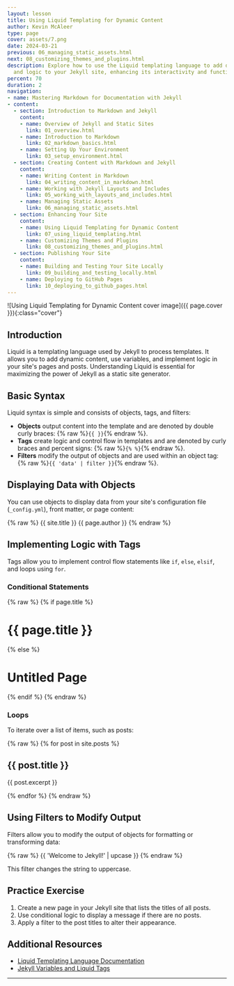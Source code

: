 ```yaml
---
layout: lesson
title: Using Liquid Templating for Dynamic Content
author: Kevin McAleer
type: page
cover: assets/7.png
date: 2024-03-21
previous: 06_managing_static_assets.html
next: 08_customizing_themes_and_plugins.html
description: Explore how to use the Liquid templating language to add dynamic content
  and logic to your Jekyll site, enhancing its interactivity and functionality.
percent: 70
duration: 2
navigation:
- name: Mastering Markdown for Documentation with Jekyll
- content:
  - section: Introduction to Markdown and Jekyll
    content:
    - name: Overview of Jekyll and Static Sites
      link: 01_overview.html
    - name: Introduction to Markdown
      link: 02_markdown_basics.html
    - name: Setting Up Your Environment
      link: 03_setup_environment.html
  - section: Creating Content with Markdown and Jekyll
    content:
    - name: Writing Content in Markdown
      link: 04_writing_content_in_markdown.html
    - name: Working with Jekyll Layouts and Includes
      link: 05_working_with_layouts_and_includes.html
    - name: Managing Static Assets
      link: 06_managing_static_assets.html
  - section: Enhancing Your Site
    content:
    - name: Using Liquid Templating for Dynamic Content
      link: 07_using_liquid_templating.html
    - name: Customizing Themes and Plugins
      link: 08_customizing_themes_and_plugins.html
  - section: Publishing Your Site
    content:
    - name: Building and Testing Your Site Locally
      link: 09_building_and_testing_locally.html
    - name: Deploying to GitHub Pages
      link: 10_deploying_to_github_pages.html
---
```



![Using Liquid Templating for Dynamic Content cover image]({{ page.cover }}){:class="cover"}

## Introduction

Liquid is a templating language used by Jekyll to process templates. It allows you to add dynamic content, use variables, and implement logic in your site's pages and posts. Understanding Liquid is essential for maximizing the power of Jekyll as a static site generator.

## Basic Syntax

Liquid syntax is simple and consists of objects, tags, and filters:

- **Objects** output content into the template and are denoted by double curly braces: {% raw %}`{{ }}`{% endraw %}.
- **Tags** create logic and control flow in templates and are denoted by curly braces and percent signs: {% raw %}`{% %}`{% endraw %}.
- **Filters** modify the output of objects and are used within an object tag: {% raw %}`{{ 'data' | filter }}`{% endraw %}.

## Displaying Data with Objects

You can use objects to display data from your site's configuration file (`_config.yml`), front matter, or page content:

{% raw %}
{{ site.title }}
{{ page.author }}
{% endraw %}

## Implementing Logic with Tags

Tags allow you to implement control flow statements like `if`, `else`, `elsif`, and loops using `for`.

### Conditional Statements

{% raw %}
{% if page.title %}
  <h1>{{ page.title }}</h1>
{% else %}
  <h1>Untitled Page</h1>
{% endif %}
{% endraw %}

### Loops

To iterate over a list of items, such as posts:

{% raw %}
{% for post in site.posts %}
  <article>
    <h2>{{ post.title }}</h2>
    <p>{{ post.excerpt }}</p>
  </article>
{% endfor %}
{% endraw %}

## Using Filters to Modify Output

Filters allow you to modify the output of objects for formatting or transforming data:

{% raw %}
{{ 'Welcome to Jekyll!' | upcase }}
{% endraw %}

This filter changes the string to uppercase.

## Practice Exercise

1. Create a new page in your Jekyll site that lists the titles of all posts.
2. Use conditional logic to display a message if there are no posts.
3. Apply a filter to the post titles to alter their appearance.

## Additional Resources

- [Liquid Templating Language Documentation](https://shopify.github.io/liquid/)
- [Jekyll Variables and Liquid Tags](https://jekyllrb.com/docs/variables/)

---
